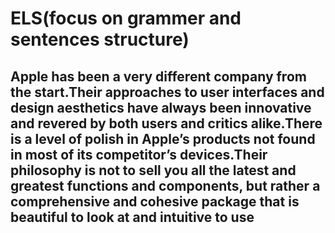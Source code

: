 # ELS(focus on grammer and sentences structure)

## Apple has been a very different company from the start.Their approaches to user interfaces and design aesthetics have always been innovative and revered by both users and critics alike.There is a level of polish in Apple’s products not found in most of its competitor’s devices.Their philosophy is not to sell you all the latest and greatest functions and components, but rather a comprehensive and cohesive package that is beautiful to look at and intuitive to use


